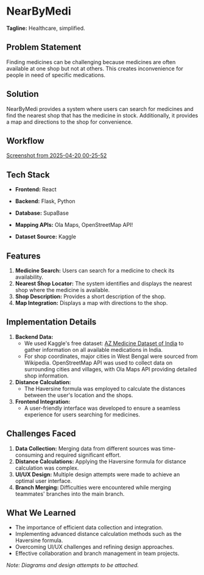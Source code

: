 # NearByMedi

**Tagline:** Healthcare, simplified.

## Problem Statement
Finding medicines can be challenging because medicines are often available at one shop but not at others. This creates inconvenience for people in need of specific medications.

## Solution
NearByMedi provides a system where users can search for medicines and find the nearest shop that has the medicine in stock. Additionally, it provides a map and directions to the shop for convenience.

## Workflow
[Screenshot from 2025-04-20 00-25-52](https://github.com/user-attachments/assets/06791dd8-b6bc-4be0-a5fc-3774a3633a13)

## Tech Stack
- **Frontend:** React
- **Backend:** Flask, Python
- **Database:** SupaBase
- **Mapping APIs:** Ola Maps, OpenStreetMap API!

- **Dataset Source:** Kaggle

## Features
1. **Medicine Search:** Users can search for a medicine to check its availability.
2. **Nearest Shop Locator:** The system identifies and displays the nearest shop where the medicine is available.
3. **Shop Description:** Provides a short description of the shop.
4. **Map Integration:** Displays a map with directions to the shop.

## Implementation Details
1. **Backend Data:**
   - We used Kaggle's free dataset: [AZ Medicine Dataset of India](https://www.kaggle.com/datasets/shudhanshusingh/az-medicine-dataset-of-india) to gather information on all available medications in India.
   - For shop coordinates, major cities in West Bengal were sourced from Wikipedia. OpenStreetMap API was used to collect data on surrounding cities and villages, with Ola Maps API providing detailed shop information.
2. **Distance Calculation:**
   - The Haversine formula was employed to calculate the distances between the user's location and the shops.
3. **Frontend Integration:**
   - A user-friendly interface was developed to ensure a seamless experience for users searching for medicines.

## Challenges Faced
1. **Data Collection:** Merging data from different sources was time-consuming and required significant effort.
2. **Distance Calculations:** Applying the Haversine formula for distance calculation was complex.
3. **UI/UX Design:** Multiple design attempts were made to achieve an optimal user interface.
4. **Branch Merging:** Difficulties were encountered while merging teammates' branches into the main branch.

## What We Learned
- The importance of efficient data collection and integration.
- Implementing advanced distance calculation methods such as the Haversine formula.
- Overcoming UI/UX challenges and refining design approaches.
- Effective collaboration and branch management in team projects.

*Note: Diagrams and design attempts to be attached.*
